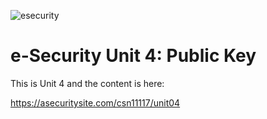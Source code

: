 ![esecurity](https://raw.githubusercontent.com/billbuchanan/esecurity/master/z_associated/esecurity_graphics.jpg)

# e-Security Unit 4: Public Key

This is Unit 4 and the content is here:

https://asecuritysite.com/csn11117/unit04



